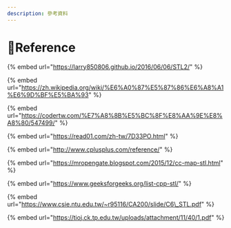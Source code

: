 ```yaml
---
description: 參考資料
---
```


# 💎Reference

{% embed url="https://larry850806.github.io/2016/06/06/STL2/" %}

{% embed url="https://zh.wikipedia.org/wiki/%E6%A0%87%E5%87%86%E6%A8%A1%E6%9D%BF%E5%BA%93" %}

{% embed url="https://codertw.com/%E7%A8%8B%E5%BC%8F%E8%AA%9E%E8%A8%80/547499/" %}

{% embed url="https://read01.com/zh-tw/7D33PO.html" %}

{% embed url="http://www.cplusplus.com/reference/" %}

{% embed url="https://mropengate.blogspot.com/2015/12/cc-map-stl.html" %}

{% embed url="https://www.geeksforgeeks.org/list-cpp-stl/" %}



{% embed url="https://www.csie.ntu.edu.tw/~r95116/CA200/slide/C6\_STL.pdf" %}

{% embed url="https://tioj.ck.tp.edu.tw/uploads/attachment/11/40/1.pdf" %}



